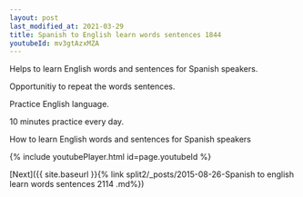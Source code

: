 ```yaml
---
layout: post
last_modified_at: 2021-03-29
title: Spanish to English learn words sentences 1844 
youtubeId: mv3gtAzxMZA
---
```

 
 
Helps to learn English words and sentences for Spanish speakers.

Opportunitiy to repeat the words sentences. 

Practice English language. 
 
10 minutes practice every day. 
 
How to learn English words and sentences for Spanish speakers 
 
{% include youtubePlayer.html id=page.youtubeId %}
 
 
[Next]({{ site.baseurl }}{% link  split2/_posts/2015-08-26-Spanish to english learn words sentences 2114 .md%})
 
